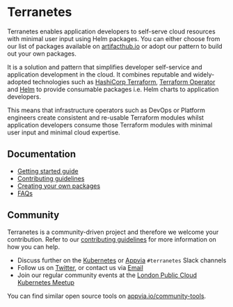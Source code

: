 # Terranetes

Terranetes enables application developers to self-serve cloud resources with minimal user input using Helm packages. You can either choose from our list of packages available on [artifacthub.io](https://artifacthub.io/packages/search?ts_query_web=appvia) or adopt our pattern to build out your own packages.

It is a solution and pattern that simplifies developer self-service and application development in the cloud. It combines reputable and widely-adopted technologies such as [HashiCorp Terraform](https://www.terraform.io/), [Terraform Operator](https://github.com/isaaguilar/terraform-operator) and [Helm](https://helm.sh/) to provide consumable packages i.e. Helm charts to application developers.

This means that infrastructure operators such as DevOps or Platform engineers create consistent and re-usable Terraform modules whilst application developers consume those Terraform modules with minimal user input and minimal cloud expertise.

## Documentation
- [Getting started guide](docs/getting-started.md)
- [Contributing guidelines](docs/contributing-guidelines.md)
- [Creating your own packages](docs/creating-your-own-packages.md)
- [FAQs](docs/faqs.md)

## Community
Terranetes is a community-driven project and therefore we welcome your contribution. Refer to our [contributing guidelines](docs/contributing-guidelines.md) for more information on how you can help.
- Discuss further on the [Kubernetes](https://slack.k8s.io/) or [Appvia](https://join.slack.com/t/appvia-community/shared_invite/zt-rcqz9vif-eDDQrbD_EAZBxsem30c2bQ) `#terranetes` Slack channels
- Follow us on [Twitter](https://twitter.com/appvia_io), or contact us via [Email](info@appvia.io)
- Join our regular community events at the [London Public Cloud Kubernetes Meetup](https://www.meetup.com/public-cloud-kubernetes-london/)

You can find similar open source tools on [appvia.io/community-tools](https://www.appvia.io/community-tools).
